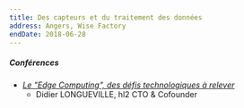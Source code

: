 ```yaml
---
title: Des capteurs et du traitement des données
address: Angers, Wise Factory
endDate: 2018-06-28
---
```


##### Conférences

- [_Le "Edge Computing", des défis technologiques à relever_](http://www.captronic.fr/Comment-traiter-la-masse-de-donnees-generees-par-les-capteurs-et-les-objets.html)
    - Didier LONGUEVILLE, hl2 CTO & Cofounder
